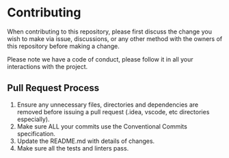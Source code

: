 # Contributing

When contributing to this repository, please first discuss the change you wish to make via issue,
discussions, or any other method with the owners of this repository before making a change.

Please note we have a code of conduct, please follow it in all your interactions with the project.

## Pull Request Process

1. Ensure any unnecessary files, directories and dependencies are removed before issuing a pull request (.idea, vscode, etc directories especially).
2. Make sure ALL your commits use the Conventional Commits specification.
3. Update the README.md with details of changes.
4. Make sure all the tests and linters pass.
